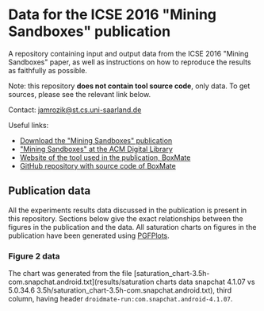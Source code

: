 # Data for the ICSE 2016 "Mining Sandboxes" publication

A repository containing input and output data from the ICSE 2016 "Mining Sandboxes" paper, as well as instructions on how to reproduce the results as faithfully as possible.

Note: this repository **does not contain tool source code**, only data. To get sources, please see the relevant link below.

Contact: jamrozik@st.cs.uni-saarland.de

Useful links:
* [Download the "Mining Sandboxes" publication](http://www.boxmate.org/files/boxmate-preprint.pdf)
* ["Mining Sandboxes" at the ACM Digital Library](http://dl.acm.org/citation.cfm?id=2884782)
* [Website of the tool used in the publication, BoxMate](http://www.boxmate.org)
* [GitHub repository with source code of BoxMate](https://github.com/konrad-jamrozik/droidmate)

## Publication data

All the experiments results data discussed in the publication is present in this repository. Sections below give the exact relationships between the figures in the publication and the data. All saturation charts on figures in the publication have been generated using [PGFPlots](http://pgfplots.sourceforge.net/). 

### Figure 2 data

The chart was generated from the file [saturation_chart-3.5h-com.snapchat.android.txt](results/saturation charts data snapchat 4.1.07 vs 5.0.34.6 3.5h/saturation_chart-3.5h-com.snapchat.android.txt), third column, having header `droidmate-run:com.snapchat.android-4.1.07`.
